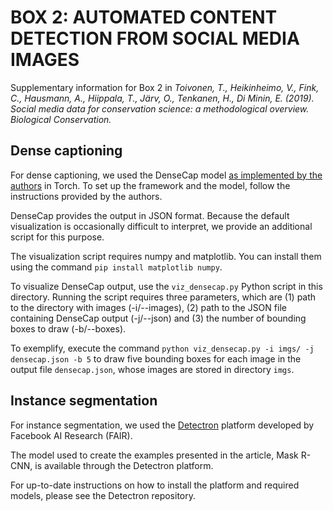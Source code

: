 # BOX 2: AUTOMATED CONTENT DETECTION FROM SOCIAL MEDIA IMAGES

Supplementary information for Box 2 in *Toivonen, T., Heikinheimo, V., Fink, C., Hausmann, A., Hiippala, T., Järv, O., Tenkanen, H., Di Minin, E. (2019). Social media data for conservation science: a methodological overview. Biological Conservation.*

## Dense captioning

For dense captioning, we used the DenseCap model [as implemented by the authors](https://github.com/jcjohnson/densecap) in Torch. To set up the framework and the model, follow the instructions provided by the authors.

DenseCap provides the output in JSON format. Because the default visualization is occasionally difficult to interpret, we provide an additional script for this purpose.

The visualization script requires numpy and matplotlib. You can install them using the command `pip install matplotlib numpy`.

To visualize DenseCap output, use the `viz_densecap.py` Python script in this directory. Running the script requires three parameters, which are (1) path to the directory with images (-i/--images), (2) path to the JSON file containing DenseCap output (-j/--json) and (3) the number of bounding boxes to draw (-b/--boxes).

To exemplify, execute the command `python viz_densecap.py -i imgs/ -j densecap.json -b 5` to draw five bounding boxes for each image in the output file `densecap.json`, whose images are stored in directory `imgs`.


## Instance segmentation

For instance segmentation, we used the [Detectron](https://github.com/facebookresearch/Detectron) platform developed by Facebook AI Research (FAIR).

The model used to create the examples presented in the article, Mask R-CNN, is available through the Detectron platform.

For up-to-date instructions on how to install the platform and required models, please see the Detectron repository.